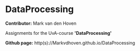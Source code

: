 # DataProcessing

**Contributor:** Mark van den Hoven

Assignments for the UvA-course **'DataProcessing'**

**Github page:**  http(s)://Markvdhoven.github.io/DataProcessing
